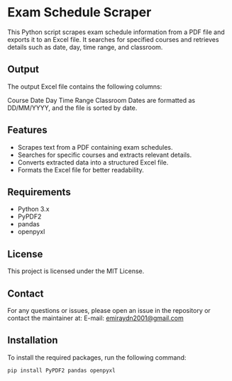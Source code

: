 # Exam Schedule Scraper

This Python script scrapes exam schedule information from a PDF file and exports it to an Excel file. It searches for specified courses and retrieves details such as date, day, time range, and classroom.

## Output

The output Excel file contains the following columns:

Course
Date
Day
Time Range
Classroom
Dates are formatted as DD/MM/YYYY, and the file is sorted by date.

## Features

- Scrapes text from a PDF containing exam schedules.
- Searches for specific courses and extracts relevant details.
- Converts extracted data into a structured Excel file.
- Formats the Excel file for better readability.

## Requirements

- Python 3.x
- PyPDF2
- pandas
- openpyxl


## License

This project is licensed under the MIT License.

## Contact

For any questions or issues, please open an issue in the repository or contact the maintainer at:
E-mail: emiraydn2001@gmail.com

## Installation

To install the required packages, run the following command:
```bash
pip install PyPDF2 pandas openpyxl

